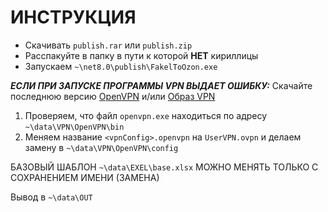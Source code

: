 <h1>ИНСТРУКЦИЯ</h1> 

- Скачивать `publish.rar` или `publish.zip`
- Расспакуйте в папку в пути к которой **НЕТ** кириллицы
- Запускаем `~\net8.0\publish\FakelToOzon.exe`

***ЕСЛИ ПРИ ЗАПУСКЕ ПРОГРАММЫ VPN ВЫДАЕТ ОШИБКУ:*** 
   Скачайте последнюю версию [OpenVPN](https://openvpn.net/community-downloads/) и/или [Образ VPN](https://openproxylist.com/openvpn/)
  
1. Проверяем, что файл `openvpn.exe` находиться по адресу  `~\data\VPN\OpenVPN\bin`
2. Меняем название `<vpnConfig>.openvpn` на `UserVPN.ovpn` и делаем замену в `~\data\VPN\OpenVPN\config`

БАЗОВЫЙ ШАБЛОН `~\data\EXEL\base.xlsx` МОЖНО МЕНЯТЬ ТОЛЬКО С СОХРАНЕНИЕМ ИМЕНИ (ЗАМЕНА)
		
Вывод в `~\data\OUT`
